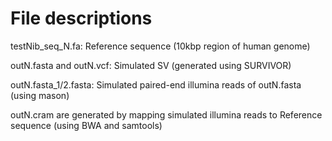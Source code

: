 # File descriptions

  testNib_seq_N.fa: Reference sequence (10kbp region of human genome)

  outN.fasta and outN.vcf: Simulated SV (generated using SURVIVOR)

  outN.fasta_1/2.fasta: Simulated paired-end illumina reads of outN.fasta (using mason)

  outN.cram are generated by mapping simulated illumina reads to Reference sequence (using BWA and samtools)

